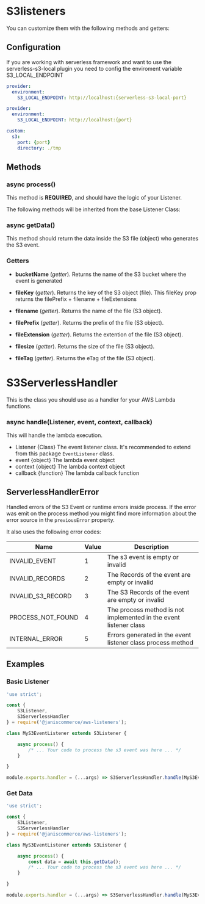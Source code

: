 # S3listeners

You can customize them with the following methods and getters:

## Configuration

If you are working with serverless framework and want to use the serverless-s3-local plugin you need to config the enviroment variable S3_LOCAL_ENDPOINT

``` yml
provider:
  environment:
    S3_LOCAL_ENDPOINT: http://localhost:{serverless-s3-local-port}

```

``` yml
provider:
  environment:
    S3_LOCAL_ENDPOINT: http://localhost:{port}

custom:
  s3:
    port: {port}
    directory: ./tmp

```

## Methods
### async process()
This method is **REQUIRED**, and should have the logic of your Listener.

The following methods will be inherited from the base Listener Class:

### async getData()
This method should return the data inside the S3 file (object) who generates the S3 event.

### Getters

* **bucketName** (*getter*).
Returns the name of the S3 bucket where the event is generated

* **fileKey** (*getter*).
Returns the key of the S3 object (file). This fileKey prop returns the filePrefix + filename + fileExtensions

* **filename** (*getter*).
Returns the name of the file (S3 object).

* **filePrefix** (*getter*).
Returns the prefix of the file (S3 object).

* **fileExtension** (*getter*).
Returns the extention of the file (S3 object).

* **filesize** (*getter*).
Returns the size of the file (S3 object).

* **fileTag** (*getter*).
Returns the eTag of the file (S3 object).

# S3ServerlessHandler

This is the class you should use as a handler for your AWS Lambda functions.

### async handle(Listener, event, context, callback)
This will handle the lambda execution.
* Listener {Class} The event listener class. It's recommended to extend from this package `EventListener` class.
* event {object} The lambda event object
* context {object} The lambda context object
* callback {function} The lambda callback function

## ServerlessHandlerError

Handled errors of the S3 Event or runtime errors inside process. If the error was emit on the process method you might find more information about the error source in the `previousError` property.

It also uses the following error codes:

| Name | Value | Description |
| --- | --- | --- |
| INVALID_EVENT | 1 | The s3 event is empty or invalid |
| INVALID_RECORDS | 2 | The Records of the event are empty or invalid |
| INVALID_S3_RECORD | 3 | The S3 Records of the event are empty or invalid |
| PROCESS_NOT_FOUND | 4 | The process method is not implemented in the event listener class |
| INTERNAL_ERROR | 5 | Errors generated in the event listener class process method |

## Examples

### Basic Listener

```js
'use strict';

const {
	S3Listener,
	S3ServerlessHandler
} = require('@janiscommerce/aws-listeners');

class MyS3EventListener extends S3Listener {

	async process() {
		/* ... Your code to process the s3 event was here ... */
	}

}

module.exports.handler = (...args) => S3ServerlessHandler.handle(MyS3EventListener, ...args);
```

### Get Data

```js
'use strict';

const {
	S3Listener,
	S3ServerlessHandler
} = require('@janiscommerce/aws-listeners');

class MyS3EventListener extends S3Listener {

	async process() {
		const data = await this.getData();
		/* ... Your code to process the s3 event was here ... */
	}

}

module.exports.handler = (...args) => S3ServerlessHandler.handle(MyS3EventListener, ...args);
```
